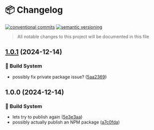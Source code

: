 # 📦 Changelog 
[![conventional commits](https://img.shields.io/badge/conventional%20commits-1.0.0-yellow.svg)](https://conventionalcommits.org)
[![semantic versioning](https://img.shields.io/badge/semantic%20versioning-2.0.0-green.svg)](https://semver.org)
> All notable changes to this project will be documented in this file

## [1.0.1](https://github.com/mmiscool/scrape_to_markdown/compare/v1.0.0...v1.0.1) (2024-12-14)

### 🤖 Build System

* possibly fix private package issue? ([5aa2369](https://github.com/mmiscool/scrape_to_markdown/commit/5aa2369976930e1a4c17dd5ff403bf25321e921f))

## 1.0.0 (2024-12-14)

### 🤖 Build System

* lets try to publish again ([5e3e3aa](https://github.com/mmiscool/scrape_to_markdown/commit/5e3e3aa590d7f0806b8746393f44819983a9a367))
* possibly actually publish an NPM package ([a7c0fda](https://github.com/mmiscool/scrape_to_markdown/commit/a7c0fdab7b8113b7f787528b81d22e5f05d88cd7))

